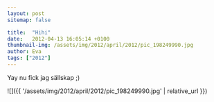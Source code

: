 ```yaml
---
layout: post
sitemap: false

title:  "Hihi"
date:   2012-04-13 16:05:14 +0100
thumbnail-img: /assets/img/2012/april/2012/pic_198249990.jpg
author: Eva
tags: ["2012"]
---
```


Yay nu fick jag sällskap ;)

![]({{ '/assets/img/2012/april/2012/pic_198249990.jpg'  | relative_url }})


